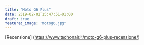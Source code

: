 ```yaml
---
title: "Moto G6 Plus"
date: 2019-02-02T15:47:51+01:00
draft: true
featured_image: "motog6.jpg"
---
```


[Recensione] (https://www.techonair.it/moto-g6-plus-recensione/)

